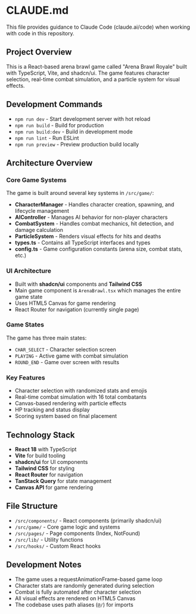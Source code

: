 # CLAUDE.md

This file provides guidance to Claude Code (claude.ai/code) when working with code in this repository.

## Project Overview

This is a React-based arena brawl game called "Arena Brawl Royale" built with TypeScript, Vite, and shadcn/ui. The game features character selection, real-time combat simulation, and a particle system for visual effects.

## Development Commands

- `npm run dev` - Start development server with hot reload
- `npm run build` - Build for production
- `npm run build:dev` - Build in development mode
- `npm run lint` - Run ESLint
- `npm run preview` - Preview production build locally

## Architecture Overview

### Core Game Systems

The game is built around several key systems in `/src/game/`:

- **CharacterManager** - Handles character creation, spawning, and lifecycle management
- **AIController** - Manages AI behavior for non-player characters
- **CombatSystem** - Handles combat mechanics, hit detection, and damage calculation
- **ParticleSystem** - Renders visual effects for hits and deaths
- **types.ts** - Contains all TypeScript interfaces and types
- **config.ts** - Game configuration constants (arena size, combat stats, etc.)

### UI Architecture

- Built with **shadcn/ui** components and **Tailwind CSS**
- Main game component is `ArenaBrawl.tsx` which manages the entire game state
- Uses HTML5 Canvas for game rendering
- React Router for navigation (currently single page)

### Game States

The game has three main states:
- `CHAR_SELECT` - Character selection screen
- `PLAYING` - Active game with combat simulation
- `ROUND_END` - Game over screen with results

### Key Features

- Character selection with randomized stats and emojis
- Real-time combat simulation with 16 total combatants
- Canvas-based rendering with particle effects
- HP tracking and status display
- Scoring system based on final placement

## Technology Stack

- **React 18** with TypeScript
- **Vite** for build tooling
- **shadcn/ui** for UI components
- **Tailwind CSS** for styling
- **React Router** for navigation
- **TanStack Query** for state management
- **Canvas API** for game rendering

## File Structure

- `/src/components/` - React components (primarily shadcn/ui)
- `/src/game/` - Core game logic and systems
- `/src/pages/` - Page components (Index, NotFound)
- `/src/lib/` - Utility functions
- `/src/hooks/` - Custom React hooks

## Development Notes

- The game uses a requestAnimationFrame-based game loop
- Character stats are randomly generated during selection
- Combat is fully automated after character selection
- All visual effects are rendered on HTML5 Canvas
- The codebase uses path aliases (`@/`) for imports